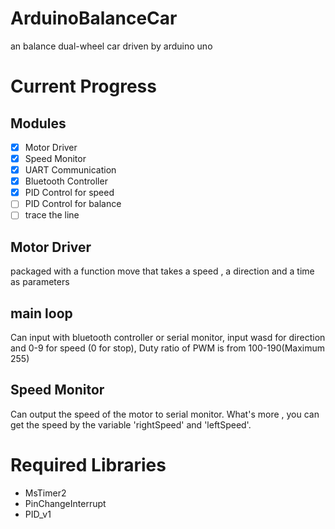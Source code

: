 # ArduinoBalanceCar
an balance dual-wheel car driven by arduino uno
# Current Progress
## Modules
- [x] Motor Driver
- [x] Speed Monitor
- [x] UART Communication
- [x] Bluetooth Controller
- [x] PID Control for speed
- [ ] PID Control for balance
- [ ] trace the line
## Motor Driver
packaged with a function move that takes a speed , a direction and a time as parameters
## main loop
Can input with bluetooth controller or serial monitor, input wasd for direction and 0-9 for speed (0 for stop), Duty ratio of PWM is from 100-190(Maximum 255)
## Speed Monitor
Can output the speed of the motor to serial monitor.
What's more , you can get the speed by the variable 'rightSpeed' and 'leftSpeed'.
# Required Libraries
* MsTimer2
* PinChangeInterrupt
* PID_v1
